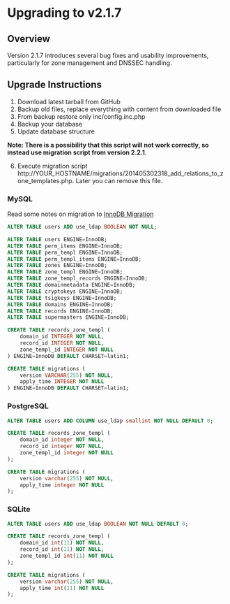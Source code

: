 # Upgrading to v2.1.7

## Overview

Version 2.1.7 introduces several bug fixes and usability improvements, particularly for zone management and DNSSEC handling.

## Upgrade Instructions

1. Download latest tarball from GitHub
2. Backup old files, replace everything with content from downloaded file
3. From backup restore only inc/config.inc.php
4. Backup your database
5. Update database structure

**Note: There is a possibility that this script will not work correctly, so instead use migration script from version 2.2.1.**

6. Execute migration script http://YOUR_HOSTNAME/migrations/201405302318_add_relations_to_zone_templates.php.
   Later you can remove this file.

### MySQL
Read some notes on migration to [InnoDB Migration](../database/mysql-configuration.md)
```sql
ALTER TABLE users ADD use_ldap BOOLEAN NOT NULL;

ALTER TABLE users ENGINE=InnoDB;
ALTER TABLE perm_items ENGINE=InnoDB;
ALTER TABLE perm_templ ENGINE=InnoDB;
ALTER TABLE perm_templ_items ENGINE=InnoDB;
ALTER TABLE zones ENGINE=InnoDB;
ALTER TABLE zone_templ ENGINE=InnoDB;
ALTER TABLE zone_templ_records ENGINE=InnoDB;
ALTER TABLE domainmetadata ENGINE=InnoDB;
ALTER TABLE cryptokeys ENGINE=InnoDB;
ALTER TABLE tsigkeys ENGINE=InnoDB;
ALTER TABLE domains ENGINE=InnoDB;
ALTER TABLE records ENGINE=InnoDB;
ALTER TABLE supermasters ENGINE=InnoDB;

CREATE TABLE records_zone_templ (
    domain_id INTEGER NOT NULL,
    record_id INTEGER NOT NULL,
    zone_templ_id INTEGER NOT NULL
) ENGINE=InnoDB DEFAULT CHARSET=latin1;

CREATE TABLE migrations (
    version VARCHAR(255) NOT NULL,
    apply_time INTEGER NOT NULL
) ENGINE=InnoDB DEFAULT CHARSET=latin1;
```

### PostgreSQL
```sql
ALTER TABLE users ADD COLUMN use_ldap smallint NOT NULL DEFAULT 0;

CREATE TABLE records_zone_templ (
    domain_id integer NOT NULL,
    record_id integer NOT NULL,
    zone_templ_id integer NOT NULL
);

CREATE TABLE migrations (
    version varchar(255) NOT NULL,
    apply_time integer NOT NULL
);
```

### SQLite
```sql
ALTER TABLE users ADD use_ldap BOOLEAN NOT NULL DEFAULT 0;

CREATE TABLE records_zone_templ (
    domain_id int(11) NOT NULL,
    record_id int(11) NOT NULL,
    zone_templ_id int(11) NOT NULL
);

CREATE TABLE migrations (
    version varchar(255) NOT NULL,
    apply_time int(11) NOT NULL
);
```